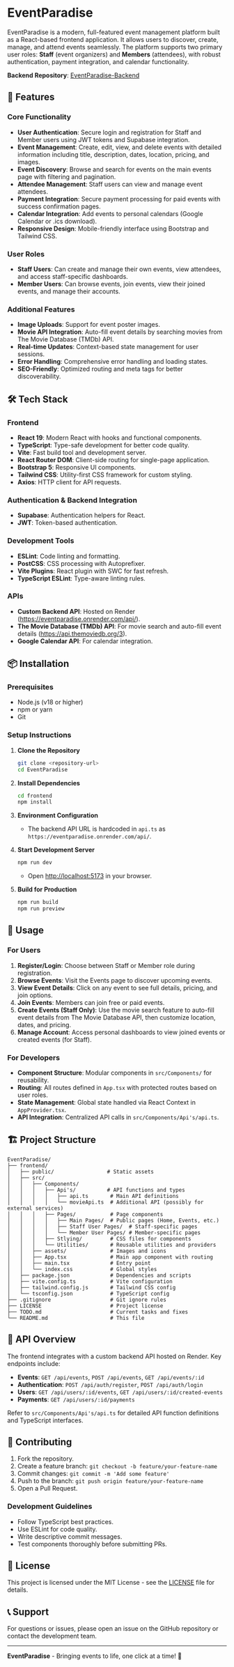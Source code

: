 # EventParadise

EventParadise is a modern, full-featured event management platform built as a React-based frontend application. It allows users to discover, create, manage, and attend events seamlessly. The platform supports two primary user roles: **Staff** (event organizers) and **Members** (attendees), with robust authentication, payment integration, and calendar functionality.

**Backend Repository**: [EventParadise-Backend](https://github.com/SuhaimKhalid/EventParadise-Backend)

## 🚀 Features

### Core Functionality

- **User Authentication**: Secure login and registration for Staff and Member users using JWT tokens and Supabase integration.
- **Event Management**: Create, edit, view, and delete events with detailed information including title, description, dates, location, pricing, and images.
- **Event Discovery**: Browse and search for events on the main events page with filtering and pagination.
- **Attendee Management**: Staff users can view and manage event attendees.
- **Payment Integration**: Secure payment processing for paid events with success confirmation pages.
- **Calendar Integration**: Add events to personal calendars (Google Calendar or .ics download).
- **Responsive Design**: Mobile-friendly interface using Bootstrap and Tailwind CSS.

### User Roles

- **Staff Users**: Can create and manage their own events, view attendees, and access staff-specific dashboards.
- **Member Users**: Can browse events, join events, view their joined events, and manage their accounts.

### Additional Features

- **Image Uploads**: Support for event poster images.
- **Movie API Integration**: Auto-fill event details by searching movies from The Movie Database (TMDb) API.
- **Real-time Updates**: Context-based state management for user sessions.
- **Error Handling**: Comprehensive error handling and loading states.
- **SEO-Friendly**: Optimized routing and meta tags for better discoverability.

## 🛠 Tech Stack

### Frontend

- **React 19**: Modern React with hooks and functional components.
- **TypeScript**: Type-safe development for better code quality.
- **Vite**: Fast build tool and development server.
- **React Router DOM**: Client-side routing for single-page application.
- **Bootstrap 5**: Responsive UI components.
- **Tailwind CSS**: Utility-first CSS framework for custom styling.
- **Axios**: HTTP client for API requests.

### Authentication & Backend Integration

- **Supabase**: Authentication helpers for React.
- **JWT**: Token-based authentication.

### Development Tools

- **ESLint**: Code linting and formatting.
- **PostCSS**: CSS processing with Autoprefixer.
- **Vite Plugins**: React plugin with SWC for fast refresh.
- **TypeScript ESLint**: Type-aware linting rules.

### APIs

- **Custom Backend API**: Hosted on Render (https://eventparadise.onrender.com/api/).
- **The Movie Database (TMDb) API**: For movie search and auto-fill event details (https://api.themoviedb.org/3).
- **Google Calendar API**: For calendar integration.

## 📦 Installation

### Prerequisites

- Node.js (v18 or higher)
- npm or yarn
- Git

### Setup Instructions

1. **Clone the Repository**

   ```bash
   git clone <repository-url>
   cd EventParadise
   ```

2. **Install Dependencies**

   ```bash
   cd frontend
   npm install
   ```

3. **Environment Configuration**

   - The backend API URL is hardcoded in `api.ts` as `https://eventparadise.onrender.com/api/`.

4. **Start Development Server**

   ```bash
   npm run dev
   ```

   - Open [http://localhost:5173](http://localhost:5173) in your browser.

5. **Build for Production**
   ```bash
   npm run build
   npm run preview
   ```

## 📖 Usage

### For Users

1. **Register/Login**: Choose between Staff or Member role during registration.
2. **Browse Events**: Visit the Events page to discover upcoming events.
3. **View Event Details**: Click on any event to see full details, pricing, and join options.
4. **Join Events**: Members can join free or paid events.
5. **Create Events (Staff Only)**: Use the movie search feature to auto-fill event details from The Movie Database API, then customize location, dates, and pricing.
6. **Manage Account**: Access personal dashboards to view joined events or created events (for Staff).

### For Developers

- **Component Structure**: Modular components in `src/Components/` for reusability.
- **Routing**: All routes defined in `App.tsx` with protected routes based on user roles.
- **State Management**: Global state handled via React Context in `AppProvider.tsx`.
- **API Integration**: Centralized API calls in `src/Components/Api's/api.ts`.

## 🏗 Project Structure

```
EventParadise/
├── frontend/
│   ├── public/                 # Static assets
│   ├── src/
│   │   ├── Components/
│   │   │   ├── Api's/          # API functions and types
│   │   │   │   ├── api.ts       # Main API definitions
│   │   │   │   └── movieApi.ts  # Additional API (possibly for external services)
│   │   │   ├── Pages/           # Page components
│   │   │   │   ├── Main Pages/  # Public pages (Home, Events, etc.)
│   │   │   │   ├── Staff User Pages/  # Staff-specific pages
│   │   │   │   └── Member User Pages/ # Member-specific pages
│   │   │   ├── Stlying/         # CSS files for components
│   │   │   └── Utilities/       # Reusable utilities and providers
│   │   ├── assets/              # Images and icons
│   │   ├── App.tsx              # Main app component with routing
│   │   ├── main.tsx             # Entry point
│   │   └── index.css            # Global styles
│   ├── package.json             # Dependencies and scripts
│   ├── vite.config.ts           # Vite configuration
│   ├── tailwind.config.js       # Tailwind CSS config
│   └── tsconfig.json            # TypeScript config
├── .gitignore                   # Git ignore rules
├── LICENSE                      # Project license
├── TODO.md                      # Current tasks and fixes
└── README.md                    # This file
```

## 🔌 API Overview

The frontend integrates with a custom backend API hosted on Render. Key endpoints include:

- **Events**: `GET /api/events`, `POST /api/events`, `GET /api/events/:id`
- **Authentication**: `POST /api/auth/register`, `POST /api/auth/login`
- **Users**: `GET /api/users/:id/events`, `GET /api/users/:id/created-events`
- **Payments**: `GET /api/users/:id/payments`

Refer to `src/Components/Api's/api.ts` for detailed API function definitions and TypeScript interfaces.

## 🤝 Contributing

1. Fork the repository.
2. Create a feature branch: `git checkout -b feature/your-feature-name`
3. Commit changes: `git commit -m 'Add some feature'`
4. Push to the branch: `git push origin feature/your-feature-name`
5. Open a Pull Request.

### Development Guidelines

- Follow TypeScript best practices.
- Use ESLint for code quality.
- Write descriptive commit messages.
- Test components thoroughly before submitting PRs.

## 📄 License

This project is licensed under the MIT License - see the [LICENSE](LICENSE) file for details.

## 📞 Support

For questions or issues, please open an issue on the GitHub repository or contact the development team.

---

**EventParadise** - Bringing events to life, one click at a time! 🎉
